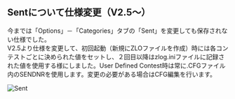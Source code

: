 ## Sentについて仕様変更（V2.5～）

今までは「Options」－「Categories」タブの「Sent」を変更しても保存されない仕様でした。  
V2.5より仕様を変更して、初回起動（新規にZLOファイルを作成）時には各コンテストごとに決められた値をセットし、２回目以降はzlog.iniファイルに記録された値を使用する様にしました。User Defined Contest時は常に.CFGファイル内のSENDNRを使用します。変更の必要がある場合はCFG編集を行います。  

![Sent](https://github.com/jr8ppg/zLog/blob/images/options_sentno.png)

